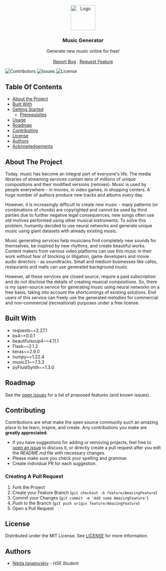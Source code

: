 <br/>
<p align="center">
  <a href="https://github.com/ignatovskiy/MusicGenerator">
    <img src="images/logo.png" alt="Logo" width="80" height="80">
  </a>

  <h3 align="center">Music Generator</h3>

  <p align="center">
    Generate new music online for free! 
    <br/>
    <br/>
    <a href="https://github.com/ignatovskiy/MusicGenerator/issues">Report Bug</a>
    .
    <a href="https://github.com/ignatovskiy/MusicGenerator/issues">Request Feature</a>
  </p>
</p>

![Contributors](https://img.shields.io/github/contributors/ignatovskiy/MusicGenerator?color=dark-green) ![Issues](https://img.shields.io/github/issues/ignatovskiy/MusicGenerator) ![License](https://img.shields.io/github/license/ignatovskiy/MusicGenerator) 

## Table Of Contents

* [About the Project](#about-the-project)
* [Built With](#built-with)
* [Getting Started](#getting-started)
  * [Prerequisites](#prerequisites)
* [Usage](#usage)
* [Roadmap](#roadmap)
* [Contributing](#contributing)
* [License](#license)
* [Authors](#authors)
* [Acknowledgements](#acknowledgements)

## About The Project

Today, music has become an integral part of everyone's life. The media libraries of streaming services contain tens of millions of unique compositions and their modified versions (remixes).
Music is used by people everywhere - in movies, in video games, in shopping centers. A huge number of authors produce new tracks and albums every day. 

However, it is increasingly difficult to create new music - many patterns (or combinations of chords) are copyrighted and cannot be used by third parties due to further negative legal consequences, new songs often use old motives performed using other musical instruments. To solve this problem, humanity decided to use neural networks and generate unique music using giant datasets with already existing music. 

Music generating services help musicians find completely new sounds for themselves, be inspired by new rhythms, and create beautiful works. Content makers from various video platforms can use this music in their work without fear of blocking or litigation, game developers and movie audio directors - as soundtracks. Small and medium businesses like cafes, restaurants and malls can use generated background music. 

However, all these services are closed source, require a paid subscription and do not disclose the details of creating musical compositions. So, there is my open-source service for generating music using neural networks on a free basis, taking into account the shortcomings of existing solutions. End users of this service can freely use the generated melodies for commercial and non-commercial (recreational) purposes under a free license.

## Built With

* requests~=2.27.1
* bs4~=0.0.1
* beautifulsoup4~=4.11.1
* Flask~=2.1.2
* keras~=2.9.0
* numpy~=1.22.4
* music21~=7.3.3
* pyFluidSynth~=1.3.0

## Roadmap

See the [open issues](https://github.com/ignatovskiy/MusicGenerator/issues) for a list of proposed features (and known issues).

## Contributing

Contributions are what make the open source community such an amazing place to be learn, inspire, and create. Any contributions you make are **greatly appreciated**.
* If you have suggestions for adding or removing projects, feel free to [open an issue](https://github.com/ignatovskiy/MusicGenerator/issues/new) to discuss it, or directly create a pull request after you edit the *README.md* file with necessary changes.
* Please make sure you check your spelling and grammar.
* Create individual PR for each suggestion.

### Creating A Pull Request

1. Fork the Project
2. Create your Feature Branch (`git checkout -b feature/AmazingFeature`)
3. Commit your Changes (`git commit -m 'Add some AmazingFeature'`)
4. Push to the Branch (`git push origin feature/AmazingFeature`)
5. Open a Pull Request

## License

Distributed under the MIT License. See [LICENSE](https://github.com/ignatovskiy/MusicGenerator/blob/main/LICENSE.md) for more information.

## Authors

* [Nikita Ignatovskiy](https://github.com/ignatovskiy/) - *HSE Student*